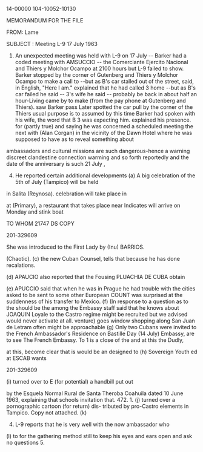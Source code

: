 14-00000
104-10052-10130

MEMORANDUM FOR THE FILE

FROM: Lame

SUBJECT : Meeting L-9 17 July 1963

1. An unexpected meeting was held with L-9 on 17
July -- Barker had a coded meeting with AMSUCCIO -- the Comerciante
Ejercito Nacional and Thiers y Molchor Ocampo at 2100 hours but L-9 failed to
show. Barker stopped by the corner of Gutenberg and Thiers y
Molchor Ocampo to make a call to
--but as B's car stalled out of the street,
said, in English, "Here I am." 
explained that he had called 3 home
--but as B's car failed he said --
3's wife he said --
probably be back in about half an hour-Living came by to make
(from the pay phone at Gutenberg and Thiers).
saw Barker pass Later spotted the car pull by the corner of the
Thiers usual purpose is to
assumed by this time Barker had spoken with his wife,
the word that B 3 was expecting him.
explained his presence. 
for (partly true) and saying he was concerned
a scheduled meeting the next
with (Alan Corgan) in the vicinity of the
Dawn Hotel where he was supposed to have
as to reveal something about

ambassadors and cultural missions are such dangerous-hence a warning
discreet clandestine connection
warming and so forth
reportedly
and the date of the anniversary is such 21 July ,

4. He reported certain additional developments
(a) A big celebration of the 5th of July (Tampico) will be held

in Salita (Reynosa). 
celebration
will take place in

at
(Primary), 
a restaurant that takes place near
Indicates will arrive on Monday and stink boat

TO WHOM 21747 DS COPY

201-329609

She was introduced to the First Lady by (Inu) BARRIOS.

(Chaotic).
(c) the new Cuban Counsel, tells that
because he has done 
recalations.

(d) APAUCIO also reported that the Fousing PLUACHIA DE CUBA
obtain

(e) APUCCIO said that when he was in Prague he had trouble
with the cities asked to be sent to some other European
COUNT was surprised at the suddenness of his transfer
to Mexico.
(f) (In response to a question as to the should be the 
among the Embassy staff said
that he knows about JOAQUIN Loyale to the Castro regime
might be recruited but we
advised would never activate at all.
venture) goes window shopping along
San Juan de Letram often might be approachable
(g) Only two Cubans were invited to the French Ambassador's
Residence on Bastille Day (14 July)
Embassy,
are to see The French
Embassy. To
1 is a close of the
and at this the 
Dudly,

at this, become clear that is
would be an
designed to
(h) Sovereign Youth ed at ESCAB
wants

201-329609

(i) turned over to E (for potential) a handbill put out

by the Esquela Normal Rural de Santa Theroba Coahuila
dated 10 June 1963, explaining that schools invitation
that.
472.
1.
(j) turned over a pornographic cartoon (for return) dis-
tributed by pro-Castro elements in Tampico. Copy not
attached.
(k) 

4. L-9 reports that he is very well with the now ambassador who

(l) to
for the
gathering method still to keep his eyes and ears open and ask no questions
5.

